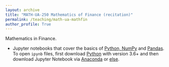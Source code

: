 ```yaml
---
layout: archive
title: "MATH-UA-250 Mathematics of Finance (recitation)"
permalink: /teaching/math-ua-mathfin
author_profile: True
---
```


Mathematics in Finance.

- Jupyter notebooks that cover the basics of [Python, NumPy](/files/Python%20jupyter-notebook-tutorial.ipynb) and [Pandas](/files/intro-to-pandas.ipynb). To open `ipynb` files, first download [Python](https://www.python.org/downloads/) with version 3.6+ and then download Jupyter Notebook via [Anaconda](https://docs.anaconda.com/anaconda/install/) or [else](https://jupyter.org/install). 